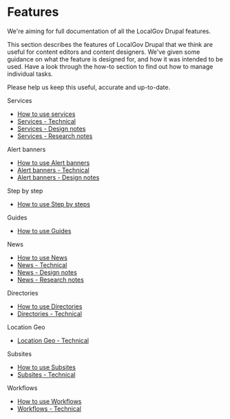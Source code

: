 # Features

We're aiming for full documentation of all the LocalGov Drupal features.

This section describes the features of LocalGov Drupal that we think are useful for content editors and content designers. We've given some guidance on what the feature is designed for, and how it was intended to be used. Have a look through the how-to section to find out how to manage individual tasks. 

Please help us keep this useful, accurate and up-to-date.

Services
- [How to use services](/content/features/services.md)
- [Services - Technical](/devs/features/services-technical.md)
- [Services - Design notes](/design/documentation.html#services)
- [Services - Research notes](/design/research.html#services)

Alert banners
- [How to use Alert banners](/content/features/alert-banner.md)
- [Alert banners - Technical](/devs/features/alert-banner-technical.md)
- [Alert banners - Design notes](/design/documentation.html#alert-banners)

Step by step
- [How to use Step by steps](/content/features/step-by-step.md)

Guides
- [How to use Guides](/content/features/guide.md)

News
- [How to use News](/content/features/news.md)
- [News - Technical](/devs/features/news-technical.md)
- [News - Design notes](/design/documentation.html#news)
- [News - Research notes](/design/research.html#news)

Directories
- [How to use Directories](/content/features/directories.md)
- [Directories - Technical](/devs/features/directories-technical.md)

Location Geo
- [Location Geo - Technical](/devs/features/geo-technical.md)

Subsites
- [How to use Subsites](/content/features/subsites.md)
- [Subsites - Technical](/devs/features/subsites.md)

Workflows
- [How to use Workflows](/content/features/workflow.md)
- [Workflows - Technical](/devs/features/workflows.md)
